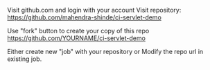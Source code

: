 Visit github.com and login with your account
Visit repository: https://github.com/mahendra-shinde/ci-servlet-demo

Use "fork" button to create your copy of this repo
https://github.com/YOURNAME/ci-servlet-demo

Either create new "job" with your repository
or
Modify the repo url in existing job.

